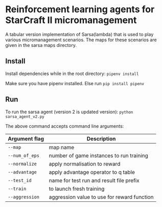 # Reinforcement learning agents for StarCraft II micromanagement

A tabular version implementation of Sarsa(lambda) that is used to play various micromanagement scenarios. The maps for 
these scenarios are given in the sarsa maps directory.

## Install
Install dependencies while in the root directory:
`pipenv install`

Make sure you have pipenv installed. Else run ```pip install pipenv```

## Run
To run the sarsa agent (version 2 is updated version):
`python sarsa_agent_v2.py`

The above command accepts command line arguments:

| Argument flag | Description |
| --- | --- |
| `--map` | map name |
| `--num_of_eps` | number of game instances to run training |
| `--normalize` | apply normalisation to reward |
| `--advantage` | apply advantage operator to q table |
| `--test_id` | name for test run and result file prefix |
| `--train` | to launch fresh training |
| `--aggression` | aggression value to use for reward function |
